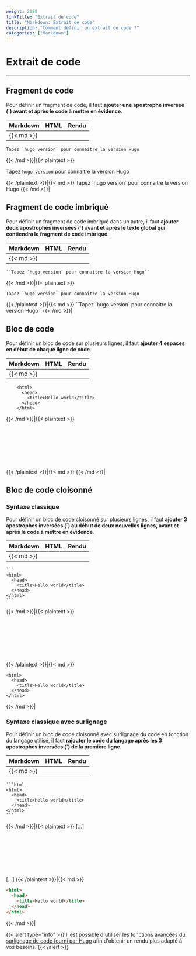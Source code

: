 ```yaml
---
weight: 2080
linkTitle: "Extrait de code"
title: "Markdown: Extrait de code"
description: "Comment définir un extrait de code ?"
categories: ["Markdown"]
---
```


# Extrait de code
---

## Fragment de code

Pour définir un fragment de code, il faut **ajouter une apostrophe inversée (\`) avant et après le code à mettre en évidence**.

| Markdown | HTML | Rendu |
| -------- | ---- | ----- |
|{{< md >}}
```
Tapez `hugo version` pour connaitre la version Hugo
```
{{< /md >}}|{{< plaintext >}}
<p>Tapez <code>hugo version</code> pour connaitre la version Hugo</p>
{{< /plaintext >}}|{{< md >}}
Tapez `hugo version` pour connaitre la version Hugo
{{< /md >}}|

## Fragment de code imbriqué

Pour définir un fragment de code imbriqué dans un autre, il faut **ajouter deux apostrophes inversées (\`) avant et après le texte global qui contiendra le fragment de code imbriqué**.

| Markdown | HTML | Rendu |
| -------- | ---- | ----- |
|{{< md >}}
```
``Tapez `hugo version` pour connaitre la version Hugo``
```
{{< /md >}}|{{< plaintext >}}
<p><code>Tapez `hugo version` pour connaitre la version Hugo</code></p>
{{< /plaintext >}}|{{< md >}}
``Tapez `hugo version` pour connaitre la version Hugo``
{{< /md >}}|

## Bloc de code

Pour définir un bloc de code sur plusieurs lignes, il faut **ajouter 4 espaces en début de chaque ligne de code**.

| Markdown | HTML | Rendu |
| -------- | ---- | ----- |
|{{< md >}}
```
    <html>
      <head>
        <title>Hello world</title>
      </head>
    </html>
```
{{< /md >}}|{{< plaintext >}}
<pre>
  <code>
    <html>
      <head>
        <title>Hello world</title>
      </head>
    </html>
  </code>
</pre>
{{< /plaintext >}}|{{< md >}}
    <html>
      <head>
        <title>Hello world</title>
      </head>
    </html>
{{< /md >}}|

## Bloc de code cloisonné

### Syntaxe classique

Pour définir un bloc de code cloisonné sur plusieurs lignes, il faut **ajouter 3 apostrophes inversées (\`) au début de deux nouvelles lignes, avant et après le code à mettre en évidence**.

| Markdown | HTML | Rendu |
| -------- | ---- | ----- |
|{{< md >}}
`````````
```
<html>
  <head>
    <title>Hello world</title>
  </head>
</html>
```
`````````
{{< /md >}}|{{< plaintext >}}
<pre>
  <code>
    <html>
      <head>
        <title>Hello world</title>
      </head>
    </html>
  </code>
</pre>
{{< /plaintext >}}|{{< md >}}
```
<html>
  <head>
    <title>Hello world</title>
  </head>
</html>
```
{{< /md >}}|

### Syntaxe classique avec surlignage

Pour définir un bloc de code cloisonné avec surlignage du code en fonction du langage utilisé, il faut **rajouter le code du langage après les 3 apostrophes inversées (\`) de la première ligne**.

| Markdown | HTML | Rendu |
| -------- | ---- | ----- |
|{{< md >}}
`````````
```html
<html>
  <head>
    <title>Hello world</title>
  </head>
</html>
```
`````````
{{< /md >}}|{{< plaintext >}}
[...]
<pre>
  <code>
    <html>
      <head>
        <title>Hello world</title>
      </head>
    </html>
  </code>
</pre>
[...]
{{< /plaintext >}}|{{< md >}}
```html
<html>
  <head>
    <title>Hello world</title>
  </head>
</html>
```
{{< /md >}}|

{{< alert type="info" >}}
Il est possible d'utiliser les fonctions avancées du [surlignage de code fourni par Hugo](https://gohugo.io/content-management/syntax-highlighting/#highlighting-in-code-fences) afin d'obtenir un rendu plus adapté à vos besoins.
{{< /alert >}}
